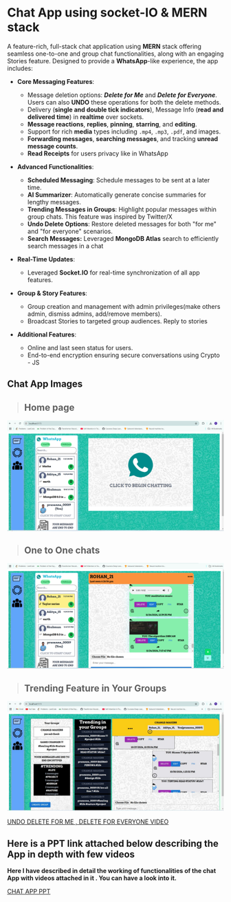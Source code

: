 
# Chat App using socket-IO & MERN stack

A feature-rich, full-stack chat application using **MERN** stack offering seamless one-to-one and group chat functionalities, along with an engaging Stories feature. Designed to provide a **WhatsApp**-like experience, the app includes:

- **Core Messaging Features**:  
  - Message deletion options: **_Delete for Me_** and **_Delete for Everyone_**. Users can also **UNDO** these operations for both the delete methods.  
  - Delivery (**single and double tick indicators**), Message Info (**read and delivered time**)  in **realtime** over sockets.
  - **Message reactions**, **replies**, **pinning**, **starring**, and **editing**.  
  - Support for rich **media** types including `.mp4`, `.mp3`, `.pdf`, and images.  
  - **Forwarding messages**, **searching messages**, and tracking **unread message counts**.  
  - **Read Receipts** for users privacy like in WhatsApp

- **Advanced Functionalities**:  
  - **Scheduled Messaging**: Schedule messages to be sent at a later time.  
  - **AI Summarizer**: Automatically generate concise summaries for lengthy messages.  
  - **Trending Messages in Groups**: Highlight popular messages within group chats. This feature was inspired by Twitter/X
  - **Undo Delete Options**: Restore deleted messages for both "for me" and "for everyone" scenarios.  
  - **Search Messages:** Leveraged **MongoDB Atlas** search to efficiently search messages in a chat 

- **Real-Time Updates**:  
  - Leveraged **Socket.IO** for real-time synchronization of all app features.  

- **Group & Story Features**:  
  - Group creation and management with admin privileges(make others admin, dismiss admins, add/remove members).  
  - Broadcast Stories to targeted group audiences. Reply
    to stories   

- **Additional Features**:  
  - Online and last seen status for users.  
  - End-to-end encryption ensuring secure conversations using 
    Crypto - JS  
    

## Chat App Images
> ## Home page 
![Logo](https://github.com/prasanna00019/CHAT-APP-FULL-STACK/blob/main/frontend/src/assets/Screenshot%202024-11-24%20193155.png)

> ## One to One chats 
![Logo](https://github.com/prasanna00019/CHAT-APP-FULL-STACK/blob/main/frontend/src/assets/Screenshot%202024-11-24%20193254.png)

> ## Trending Feature in Your Groups 
![Logo](https://github.com/prasanna00019/CHAT-APP-FULL-STACK/blob/main/frontend/src/assets/trending-groups.jpg)

[UNDO DELETE FOR ME , DELETE FOR EVERYONE VIDEO](https://firebasestorage.googleapis.com/v0/b/code-execution-engine.appspot.com/o/delete-undo.mp4?alt=media&token=f9c69c09-a996-4c5b-9d24-a123cdb25a6f)




## Here is a PPT link attached below describing the App in depth with few videos  
**Here I have described in detail the working of functionalities of the chat App  with videos attached in it . You can have a look into it.**

[CHAT APP PPT ](https://iitram-my.sharepoint.com/:p:/g/personal/halakarnimath_prasanna_22co_iitram_ac_in/EWHhwkTi82lHmiuic0lCvmsBfuuOKnsTi4xfhKN3miOreA?rtime=42UJDK8S3Ug)

